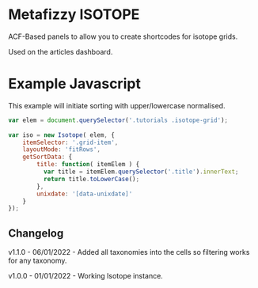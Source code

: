 # Metafizzy ISOTOPE

ACF-Based panels to allow you to create shortcodes for isotope grids.

Used on the articles dashboard.

# Example Javascript

This example will initiate sorting with upper/lowercase normalised.

```javascript
var elem = document.querySelector('.tutorials .isotope-grid');
    
var iso = new Isotope( elem, {
	itemSelector: '.grid-item',
	layoutMode: 'fitRows',
	getSortData: {
		title: function( itemElem ) {
		  var title = itemElem.querySelector('.title').innerText;
		  return title.toLowerCase();
		},
		unixdate: '[data-unixdate]'
	}
});
```

## Changelog

v1.1.0 - 06/01/2022 - Added all taxonomies into the cells so filtering works for any taxonomy.

v1.0.0 - 01/01/2022 - Working Isotope instance.
